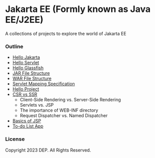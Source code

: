 # Jakarta EE (Formly known as Java EE/J2EE)

A collections of projects to explore the world of Jakarta EE

### Outline
- [Hello Jakarta](/hello-jakarta)
- [Hello Servlet](/hello-servlet)
- [Hello Glassfish](/hello-glassfish)
- [JAR File Structure](/jar-file-structure)
- [WAR File Structure](/war-file-structure)
- [Servlet Mapping Specification](/mapping-specification)
- [Hello Project](/hello-project)
- [CSR vs SSR](/csr-vs-ssr)
	- Client-Side Rendering vs. Server-Side Rendering
	- Servlets vs. JSP
	- The importance of WEB-INF directory
	- Request Dispatcher vs. Named Dispatcher
- [Basics of JSP](/basics-of-jsp)
- [To-do List App](/to-do-list-app)

### License
Copyright 2023 DEP. All Rights Reserved.
